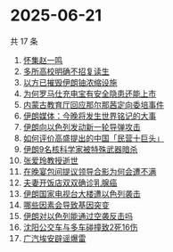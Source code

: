 # 2025-06-21

共 17 条

<!-- BEGIN ZHIHUSEARCH -->
<!-- 最后更新时间 Sat Jun 21 2025 07:17:27 GMT+0800 (China Standard Time) -->

1. [怀集赵一鸣](https://www.zhihu.com/search?q=%E6%80%80%E9%9B%86%E8%B5%B5%E4%B8%80%E9%B8%A3)
1. [多所高校明确不招复读生](https://www.zhihu.com/search?q=%E5%A4%9A%E6%89%80%E9%AB%98%E6%A0%A1%E6%98%8E%E7%A1%AE%E4%B8%8D%E6%8B%9B%E5%A4%8D%E8%AF%BB%E7%94%9F)
1. [以方已摧毁伊朗铀浓缩设施](https://www.zhihu.com/search?q=%E4%BB%A5%E6%96%B9%E5%B7%B2%E6%91%A7%E6%AF%81%E4%BC%8A%E6%9C%97%E9%93%80%E6%B5%93%E7%BC%A9%E8%AE%BE%E6%96%BD)
1. [为何罗马仕充电宝有安全隐患还能上市](https://www.zhihu.com/search?q=%E4%B8%BA%E4%BD%95%E7%BD%97%E9%A9%AC%E4%BB%95%E5%85%85%E7%94%B5%E5%AE%9D%E6%9C%89%E5%AE%89%E5%85%A8%E9%9A%90%E6%82%A3%E8%BF%98%E8%83%BD%E4%B8%8A%E5%B8%82)
1. [内蒙古教育厅回应那尔那茜定向委培事件](https://www.zhihu.com/search?q=%E5%86%85%E8%92%99%E5%8F%A4%E6%95%99%E8%82%B2%E5%8E%85%E5%9B%9E%E5%BA%94%E9%82%A3%E5%B0%94%E9%82%A3%E8%8C%9C%E5%AE%9A%E5%90%91%E5%A7%94%E5%9F%B9%E4%BA%8B%E4%BB%B6)
1. [伊朗媒体：今晚将发生世界铭记的大事](https://www.zhihu.com/search?q=%E4%BC%8A%E6%9C%97%E5%AA%92%E4%BD%93%EF%BC%9A%E4%BB%8A%E6%99%9A%E5%B0%86%E5%8F%91%E7%94%9F%E4%B8%96%E7%95%8C%E9%93%AD%E8%AE%B0%E7%9A%84%E5%A4%A7%E4%BA%8B)
1. [伊朗向以色列发动新一轮导弹攻击](https://www.zhihu.com/search?q=%E4%BC%8A%E6%9C%97%E5%90%91%E4%BB%A5%E8%89%B2%E5%88%97%E5%8F%91%E5%8A%A8%E6%96%B0%E4%B8%80%E8%BD%AE%E5%AF%BC%E5%BC%B9%E6%94%BB%E5%87%BB)
1. [如何评价高盛提出的中国「民营十巨头」](https://www.zhihu.com/search?q=%E5%A6%82%E4%BD%95%E8%AF%84%E4%BB%B7%E9%AB%98%E7%9B%9B%E6%8F%90%E5%87%BA%E7%9A%84%E4%B8%AD%E5%9B%BD%E3%80%8C%E6%B0%91%E8%90%A5%E5%8D%81%E5%B7%A8%E5%A4%B4%E3%80%8D)
1. [伊朗9名核科学家被特殊武器暗杀](https://www.zhihu.com/search?q=%E4%BC%8A%E6%9C%979%E5%90%8D%E6%A0%B8%E7%A7%91%E5%AD%A6%E5%AE%B6%E8%A2%AB%E7%89%B9%E6%AE%8A%E6%AD%A6%E5%99%A8%E6%9A%97%E6%9D%80)
1. [张爱玲教授逝世](https://www.zhihu.com/search?q=%E5%BC%A0%E7%88%B1%E7%8E%B2%E6%95%99%E6%8E%88%E9%80%9D%E4%B8%96)
1. [在晚宴包间提议领导合影为何会遭不满](https://www.zhihu.com/search?q=%E5%9C%A8%E6%99%9A%E5%AE%B4%E5%8C%85%E9%97%B4%E6%8F%90%E8%AE%AE%E9%A2%86%E5%AF%BC%E5%90%88%E5%BD%B1%E4%B8%BA%E4%BD%95%E4%BC%9A%E9%81%AD%E4%B8%8D%E6%BB%A1)
1. [夫妻开饭店双双确诊乳腺癌](https://www.zhihu.com/search?q=%E5%A4%AB%E5%A6%BB%E5%BC%80%E9%A5%AD%E5%BA%97%E5%8F%8C%E5%8F%8C%E7%A1%AE%E8%AF%8A%E4%B9%B3%E8%85%BA%E7%99%8C)
1. [伊朗国家电视台大楼遭以色列袭击](https://www.zhihu.com/search?q=%E4%BC%8A%E6%9C%97%E5%9B%BD%E5%AE%B6%E7%94%B5%E8%A7%86%E5%8F%B0%E5%A4%A7%E6%A5%BC%E9%81%AD%E4%BB%A5%E8%89%B2%E5%88%97%E8%A2%AD%E5%87%BB)
1. [哪些因素会导致基因突变](https://www.zhihu.com/search?q=%E5%93%AA%E4%BA%9B%E5%9B%A0%E7%B4%A0%E4%BC%9A%E5%AF%BC%E8%87%B4%E5%9F%BA%E5%9B%A0%E7%AA%81%E5%8F%98)
1. [伊朗对以色列能通过空袭反击吗](https://www.zhihu.com/search?q=%E4%BC%8A%E6%9C%97%E5%AF%B9%E4%BB%A5%E8%89%B2%E5%88%97%E8%83%BD%E9%80%9A%E8%BF%87%E7%A9%BA%E8%A2%AD%E5%8F%8D%E5%87%BB%E5%90%97)
1. [沈阳公交车与多车碰撞致2死16伤](https://www.zhihu.com/search?q=%E6%B2%88%E9%98%B3%E5%85%AC%E4%BA%A4%E8%BD%A6%E4%B8%8E%E5%A4%9A%E8%BD%A6%E7%A2%B0%E6%92%9E%E8%87%B42%E6%AD%BB16%E4%BC%A4)
1. [广汽埃安辟谣爆雷](https://www.zhihu.com/search?q=%E5%B9%BF%E6%B1%BD%E5%9F%83%E5%AE%89%E8%BE%9F%E8%B0%A3%E7%88%86%E9%9B%B7)

<!-- END ZHIHUSEARCH -->
